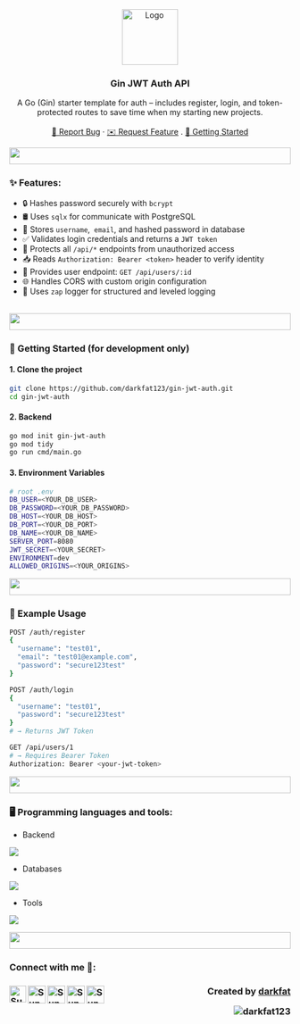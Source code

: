 <!-- PROJECT LOGO -->
<div align="center">
  <a href="https://github.com/github_username/repo_name">
    <img src="https://media0.giphy.com/media/v1.Y2lkPTc5MGI3NjExeGZjandja2RleXFyM3NlbnRqbTR2emRybjB0emtxN3Y4dGZwdWdieCZlcD12MV9pbnRlcm5hbF9naWZfYnlfaWQmY3Q9cw/myAFzJ8hJnlJiMN4hB/giphy.gif" alt="Logo" height="100">
  </a>

<h3 align="center">Gin JWT Auth API</h3>

  <p align="center">
    A Go (Gin) starter template for auth – includes register, login, and token-protected routes to save time when my starting new projects.
    <br />
    <br />
    <a href="https://github.com/darkfat123/gin-jwt-auth/issues">🚨 Report Bug</a>
    ·
    <a href="https://github.com/darkfat123/gin-jwt-auth/issues">✉️ Request Feature</a>
    .
    <a href="https://github.com/darkfat123/gin-jwt-auth?tab=readme-ov-file#-getting-started-for-development-only">🚀 Getting Started</a>
  </p>
</div>
<img src="https://i.imgur.com/dBaSKWF.gif" height="30" width="100%">

<h3 align="left">✨ Features:</h3>

  * 🔒 Hashes password securely with `bcrypt`
  * 🛢️ Uses `sqlx` for communicate with PostgreSQL
  * 📝 Stores `username`,` email`, and hashed password in database
  * ✅ Validates login credentials and returns a `JWT token`
  * 🔐 Protects all `/api/*` endpoints from unauthorized access
  * 📥 Reads `Authorization: Bearer <token>` header to verify identity
  * 👤 Provides user endpoint: `GET /api/users/:id`
  * 🌐 Handles CORS with custom origin configuration
  * 📄 Uses `zap` logger for structured and leveled logging

</br>
<img src="https://i.imgur.com/dBaSKWF.gif" height="30" width="100%">

### 🚀 Getting Started (for development only)

#### 1. Clone the project
```bash
git clone https://github.com/darkfat123/gin-jwt-auth.git
cd gin-jwt-auth
```
#### 2. Backend
```bash
go mod init gin-jwt-auth
go mod tidy
go run cmd/main.go
```

#### 3. Environment Variables
```bash
# root .env
DB_USER=<YOUR_DB_USER>
DB_PASSWORD=<YOUR_DB_PASSWORD>
DB_HOST=<YOUR_DB_HOST>
DB_PORT=<YOUR_DB_PORT>
DB_NAME=<YOUR_DB_NAME>
SERVER_PORT=8080
JWT_SECRET=<YOUR_SECRET>
ENVIRONMENT=dev
ALLOWED_ORIGINS=<YOUR_ORIGINS>
```
<img src="https://i.imgur.com/dBaSKWF.gif" height="30" width="100%">

### 🚨 Example Usage
```bash
POST /auth/register
{
  "username": "test01",
  "email": "test01@example.com",
  "password": "secure123test"
}

POST /auth/login
{
  "username": "test01",
  "password": "secure123test"
}
# → Returns JWT Token

GET /api/users/1
# → Requires Bearer Token
Authorization: Bearer <your-jwt-token>

```

<img src="https://i.imgur.com/dBaSKWF.gif" height="30" width="100%">

<h3 align="left">🖥️ Programming languages and tools:</h3>

- Backend
<p align="left">
  <a href="https://skillicons.dev">
    <img src="https://skillicons.dev/icons?i=go" />
  </a>
</p>

- Databases
<p align="left">
  <a href="https://skillicons.dev">
    <img src="https://skillicons.dev/icons?i=postgresql" />
  </a>
</p>

- Tools
<p align="left">
  <a href="https://skillicons.dev">
    <img src="https://skillicons.dev/icons?i=git,github,vscode,postman" />
  </a>
</p>

<img src="https://i.imgur.com/dBaSKWF.gif" height="30" width="100%">

<h3> Connect with me 🎊: <h3>
  <a href="https://www.linkedin.com/in/supakorn-yookack-39a730289/">
   <img align="left" alt="Supakorn Yookack | Linkedin" width="30px" src="https://www.vectorlogo.zone/logos/linkedin/linkedin-icon.svg" />
  </a>
  <a href="mailto:supakorn.yookack@gmail.com">
    <img align="left" alt="Supakorn Yookack | Gmail" width="32px" src="https://www.vectorlogo.zone/logos/gmail/gmail-icon.svg" />
  </a>
  <a href="https://medium.com/@yookack_s">
    <img align="left" alt="Supakorn Yookack | Medium" width="32px" src="https://www.vectorlogo.zone/logos/medium/medium-tile.svg" />
  </a>
   <a href="https://www.facebook.com/supakorn.yookaek/">
    <img align="left" alt="Supakorn Yookack | Facebook" width="32px" src="https://www.vectorlogo.zone/logos/facebook/facebook-tile.svg" />
  </a>
   <a href="https://github.com/darkfat123">
    <img align="left" alt="Supakorn Yookack | Github" width="32px" src="https://www.vectorlogo.zone/logos/github/github-tile.svg" />
  </a>
    <p align="right" > Created by <a href="https://github.com/darkfat123">darkfat</a></p> <p align="right" > <img src="https://komarev.com/ghpvc/?username=darkfat123&label=Profile%20views&color=0e75b6&style=flat" alt="darkfat123" /> </p>
